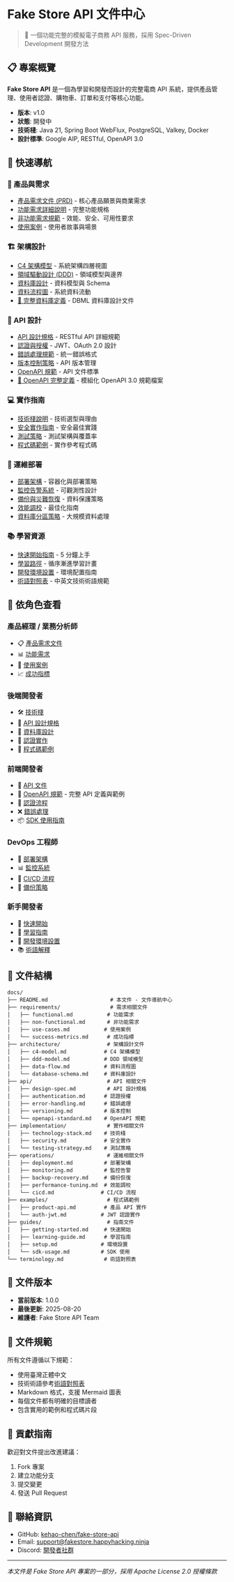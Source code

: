 # Fake Store API 文件中心

> 🚀 一個功能完整的模擬電子商務 API 服務，採用 Spec-Driven Development 開發方法

## 📋 專案概覽

**Fake Store API** 是一個為學習和開發而設計的完整電商 API 系統，提供產品管理、使用者認證、購物車、訂單和支付等核心功能。

- **版本**: v1.0
- **狀態**: 開發中
- **技術棧**: Java 21, Spring Boot WebFlux, PostgreSQL, Valkey, Docker
- **設計標準**: Google AIP, RESTful, OpenAPI 3.0

## 🎯 快速導航

### 📘 產品與需求
- [產品需求文件 (PRD)](../PRD.md) - 核心產品願景與商業需求
- [功能需求詳細說明](./requirements/functional.md) - 完整功能規格
- [非功能需求規範](./requirements/non-functional.md) - 效能、安全、可用性要求
- [使用案例](./requirements/use-cases.md) - 使用者故事與場景

### 🏗️ 架構設計
- [C4 架構模型](./architecture/c4-model.md) - 系統架構四層視圖
- [領域驅動設計 (DDD)](./architecture/ddd-model.md) - 領域模型與邊界
- [資料庫設計](./architecture/database-schema.md) - 資料模型與 Schema
- [資料流程圖](./architecture/data-flow.md) - 系統資料流動
- [📁 完整資料庫定義](../database/) - DBML 資料庫設計文件

### 🔌 API 設計
- [API 設計規格](./api/design-spec.md) - RESTful API 詳細規範
- [認證與授權](./api/authentication.md) - JWT、OAuth 2.0 設計
- [錯誤處理規範](./api/error-handling.md) - 統一錯誤格式
- [版本控制策略](./api/versioning.md) - API 版本管理
- [OpenAPI 規範](./api/openapi-standard.md) - API 文件標準
- [📁 OpenAPI 完整定義](../openapi/) - 模組化 OpenAPI 3.0 規範檔案

### 💻 實作指南
- [技術棧說明](./implementation/technology-stack.md) - 技術選型與理由
- [安全實作指南](./implementation/security.md) - 安全最佳實踐
- [測試策略](./implementation/testing-strategy.md) - 測試架構與覆蓋率
- [程式碼範例](./examples/) - 實作參考程式碼

### 🚀 運維部署
- [部署架構](./operations/deployment.md) - 容器化與部署策略
- [監控告警系統](./operations/monitoring.md) - 可觀測性設計
- [備份與災難恢復](./operations/backup-recovery.md) - 資料保護策略
- [效能調校](./operations/performance-tuning.md) - 最佳化指南
- [資料庫分區策略](../database/partitioning-strategy.md) - 大規模資料處理

### 📚 學習資源
- [快速開始指南](./guides/getting-started.md) - 5 分鐘上手
- [學習路徑](./guides/learning-guide.md) - 循序漸進學習計畫
- [開發環境設置](./guides/setup.md) - 環境配置指南
- [術語對照表](./terminology.md) - 中英文技術術語規範

## 👥 依角色查看

### 產品經理 / 業務分析師
- 📋 [產品需求文件](../PRD.md)
- 📊 [功能需求](./requirements/functional.md)
- 🎯 [使用案例](./requirements/use-cases.md)
- 📈 [成功指標](./requirements/success-metrics.md)

### 後端開發者
- 🛠️ [技術棧](./implementation/technology-stack.md)
- 📡 [API 設計規格](./api/design-spec.md)
- 💾 [資料庫設計](./architecture/database-schema.md)
- 🔐 [認證實作](./api/authentication.md)
- 📝 [程式碼範例](./examples/)

### 前端開發者
- 🔌 [API 文件](./api/design-spec.md)
- 📁 [OpenAPI 規範](../openapi/) - 完整 API 定義與範例
- 🔑 [認證流程](./api/authentication.md)
- ❌ [錯誤處理](./api/error-handling.md)
- 📦 [SDK 使用指南](./guides/sdk-usage.md)

### DevOps 工程師
- 🐳 [部署架構](./operations/deployment.md)
- 📊 [監控系統](./operations/monitoring.md)
- 🔄 [CI/CD 流程](./operations/cicd.md)
- 💾 [備份策略](./operations/backup-recovery.md)

### 新手開發者
- 🚀 [快速開始](./guides/getting-started.md)
- 📖 [學習指南](./guides/learning-guide.md)
- 🔧 [開發環境設置](./guides/setup.md)
- 📚 [術語解釋](./terminology.md)

## 📂 文件結構

```
docs/
├── README.md                    # 本文件 - 文件導航中心
├── requirements/                # 需求相關文件
│   ├── functional.md           # 功能需求
│   ├── non-functional.md       # 非功能需求
│   ├── use-cases.md           # 使用案例
│   └── success-metrics.md      # 成功指標
├── architecture/               # 架構設計文件
│   ├── c4-model.md            # C4 架構模型
│   ├── ddd-model.md           # DDD 領域模型
│   ├── data-flow.md           # 資料流程圖
│   └── database-schema.md     # 資料庫設計
├── api/                        # API 相關文件
│   ├── design-spec.md          # API 設計規格
│   ├── authentication.md      # 認證授權
│   ├── error-handling.md      # 錯誤處理
│   ├── versioning.md          # 版本控制
│   └── openapi-standard.md    # OpenAPI 規範
├── implementation/             # 實作相關文件
│   ├── technology-stack.md    # 技術棧
│   ├── security.md            # 安全實作
│   └── testing-strategy.md    # 測試策略
├── operations/                 # 運維相關文件
│   ├── deployment.md          # 部署架構
│   ├── monitoring.md          # 監控告警
│   ├── backup-recovery.md     # 備份恢復
│   ├── performance-tuning.md  # 效能調校
│   └── cicd.md               # CI/CD 流程
├── examples/                   # 程式碼範例
│   ├── product-api.md         # 產品 API 實作
│   └── auth-jwt.md           # JWT 認證實作
├── guides/                     # 指南文件
│   ├── getting-started.md     # 快速開始
│   ├── learning-guide.md      # 學習指南
│   ├── setup.md              # 環境設置
│   └── sdk-usage.md          # SDK 使用
└── terminology.md             # 術語對照表
```

## 🔄 文件版本

- **當前版本**: 1.0.0
- **最後更新**: 2025-08-20
- **維護者**: Fake Store API Team

## 📝 文件規範

所有文件遵循以下規範：
- 使用臺灣正體中文
- 技術術語參考[術語對照表](./terminology.md)
- Markdown 格式，支援 Mermaid 圖表
- 每個文件都有明確的目標讀者
- 包含實用的範例和程式碼片段

## 🤝 貢獻指南

歡迎對文件提出改進建議：
1. Fork 專案
2. 建立功能分支
3. 提交變更
4. 發送 Pull Request

## 📮 聯絡資訊

- GitHub: [kehao-chen/fake-store-api](https://github.com/kehao-chen/fake-store-api)
- Email: support@fakestore.happyhacking.ninja
- Discord: [開發者社群](https://discord.gg/fake-store-api)

---

*本文件是 Fake Store API 專案的一部分，採用 Apache License 2.0 授權條款*